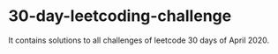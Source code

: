 # 30-day-leetcoding-challenge

It contains solutions to all challenges of leetcode 30 days of April 2020.
